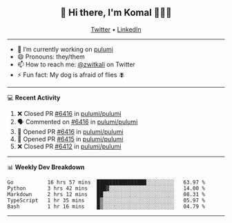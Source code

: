 <h2 align="center"> 👋 Hi there, I'm Komal 🧑🏾‍💻 </h2>
<p align="center">
    <a href="https://twitter.com/zwitkali">Twitter</a> •
    <a href="https://www.linkedin.com/in/komal-ali/">LinkedIn</a>
</p>

--------

- 🔭 I’m currently working on [pulumi](https://github.com/pulumi/pulumi)
- 😄 Pronouns: they/them
- 📫 How to reach me: [@zwitkali](https://twitter.com/zwitkali) on Twitter
- ⚡ Fun fact: My dog is afraid of flies 🪰

--------
💻 **Recent Activity**

<!--START_SECTION:activity-->
1. ❌ Closed PR [#6416](https://github.com/pulumi/pulumi/pull/6416) in [pulumi/pulumi](https://github.com/pulumi/pulumi)
2. 🗣 Commented on [#6416](https://github.com/pulumi/pulumi/issues/6416) in [pulumi/pulumi](https://github.com/pulumi/pulumi)
3. 💪 Opened PR [#6416](https://github.com/pulumi/pulumi/pull/6416) in [pulumi/pulumi](https://github.com/pulumi/pulumi)
4. 💪 Opened PR [#6415](https://github.com/pulumi/pulumi/pull/6415) in [pulumi/pulumi](https://github.com/pulumi/pulumi)
5. ❌ Closed PR [#6412](https://github.com/pulumi/pulumi/pull/6412) in [pulumi/pulumi](https://github.com/pulumi/pulumi)
<!--END_SECTION:activity-->

--------

📊 **Weekly Dev Breakdown**
<!--START_SECTION:waka-->
```text
Go           16 hrs 57 mins  ████████████████░░░░░░░░░   63.97 % 
Python       3 hrs 42 mins   ███▓░░░░░░░░░░░░░░░░░░░░░   14.00 % 
Markdown     2 hrs 12 mins   ██░░░░░░░░░░░░░░░░░░░░░░░   08.31 % 
TypeScript   1 hr 35 mins    █▒░░░░░░░░░░░░░░░░░░░░░░░   05.97 % 
Bash         1 hr 16 mins    █▒░░░░░░░░░░░░░░░░░░░░░░░   04.79 % 
```
<!--END_SECTION:waka-->

--------